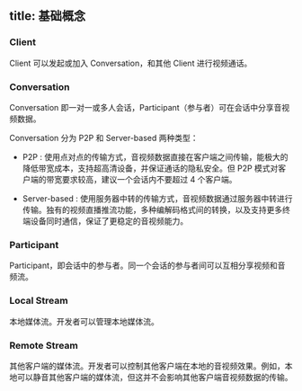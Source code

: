 ﻿
title: 基础概念
---

### Client

Client 可以发起或加入 Conversation，和其他 Client 进行视频通话。

### Conversation

Conversation 即一对一或多人会话，Participant（参与者）可在会话中分享音视频数据。

Conversation 分为 P2P 和 Server-based 两种类型：

*    P2P : 使用点对点的传输方式，音视频数据直接在客户端之间传输，能极大的降低带宽成本，支持超高清设备，并保证通话的隐私安全。但 P2P 模式对客户端的带宽要求较高，建议一个会话内不要超过 4 个客户端。

*    Server-based : 使用服务器中转的传输方式，音视频数据通过服务器中转进行传输。独有的视频直播推流功能，多种编解码格式间的转换，以及支持更多终端设备同时通信，保证了更稳定的音视频能力。

### Participant

Participant，即会话中的参与者。同一个会话的参与者间可以互相分享视频和音频流。

### Local Stream

本地媒体流。开发者可以管理本地媒体流。

### Remote Stream

其他客户端的媒体流。开发者可以控制其他客户端在本地的音视频效果。例如，本地可以静音其他客户端的媒体流，但这并不会影响其他客户端音视频数据的传输。
